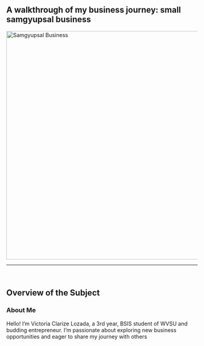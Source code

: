 <!DOCTYPE html>
<html lang="en">
<head>
    <meta charset="UTF-8">
    <meta name="viewport" content="width=device-width, initial-scale=1.0">
  </head>
<body>
    <p>
    <h2>A walkthrough of my business journey: small samgyupsal business</h2>
	    <img src="https://i.pinimg.com/564x/6c/27/73/6c27739b72419b5fe9b3c0265da1b99b.jpg" alt="Samgyupsal Business" width="600">
    <hr>
    <br>
		<h2>Overview of the Subject</h2>
        <h3> About Me</h3>
    <p>Hello! I’m Victoria Clarize Lozada, a 3rd year, BSIS student of WVSU and budding entrepreneur. I’m passionate about exploring new business opportunities and eager to share my journey with others</p>

</body>
</html>
